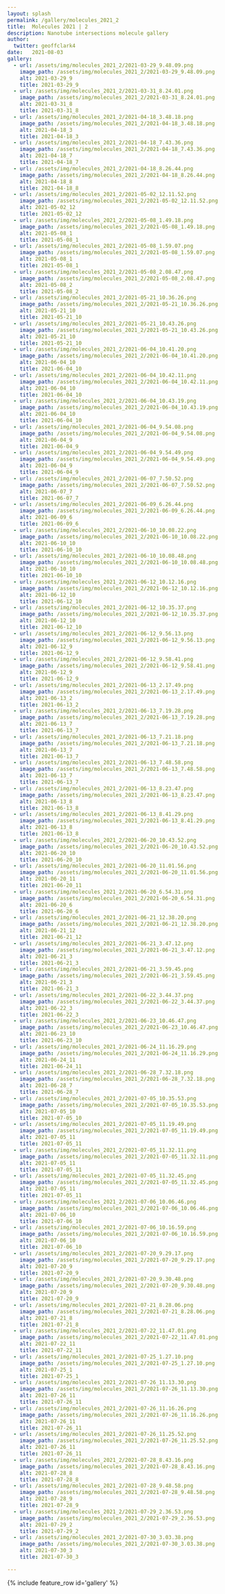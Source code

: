 ```yaml
---
layout: splash
permalink: /gallery/molecules_2021_2
title:  Molecules 2021 | 2
description: Nanotube intersections molecule gallery
author:
  twitter: geoffclark4
date:   2021-08-03
gallery:
  - url: /assets/img/molecules_2021_2/2021-03-29_9.48.09.png
    image_path: /assets/img/molecules_2021_2/2021-03-29_9.48.09.png
    alt: 2021-03-29_9
    title: 2021-03-29_9
  - url: /assets/img/molecules_2021_2/2021-03-31_8.24.01.png
    image_path: /assets/img/molecules_2021_2/2021-03-31_8.24.01.png
    alt: 2021-03-31_8
    title: 2021-03-31_8
  - url: /assets/img/molecules_2021_2/2021-04-18_3.48.18.png
    image_path: /assets/img/molecules_2021_2/2021-04-18_3.48.18.png
    alt: 2021-04-18_3
    title: 2021-04-18_3
  - url: /assets/img/molecules_2021_2/2021-04-18_7.43.36.png
    image_path: /assets/img/molecules_2021_2/2021-04-18_7.43.36.png
    alt: 2021-04-18_7
    title: 2021-04-18_7
  - url: /assets/img/molecules_2021_2/2021-04-18_8.26.44.png
    image_path: /assets/img/molecules_2021_2/2021-04-18_8.26.44.png
    alt: 2021-04-18_8
    title: 2021-04-18_8
  - url: /assets/img/molecules_2021_2/2021-05-02_12.11.52.png
    image_path: /assets/img/molecules_2021_2/2021-05-02_12.11.52.png
    alt: 2021-05-02_12
    title: 2021-05-02_12
  - url: /assets/img/molecules_2021_2/2021-05-08_1.49.18.png
    image_path: /assets/img/molecules_2021_2/2021-05-08_1.49.18.png
    alt: 2021-05-08_1
    title: 2021-05-08_1
  - url: /assets/img/molecules_2021_2/2021-05-08_1.59.07.png
    image_path: /assets/img/molecules_2021_2/2021-05-08_1.59.07.png
    alt: 2021-05-08_1
    title: 2021-05-08_1
  - url: /assets/img/molecules_2021_2/2021-05-08_2.08.47.png
    image_path: /assets/img/molecules_2021_2/2021-05-08_2.08.47.png
    alt: 2021-05-08_2
    title: 2021-05-08_2
  - url: /assets/img/molecules_2021_2/2021-05-21_10.36.26.png
    image_path: /assets/img/molecules_2021_2/2021-05-21_10.36.26.png
    alt: 2021-05-21_10
    title: 2021-05-21_10
  - url: /assets/img/molecules_2021_2/2021-05-21_10.43.26.png
    image_path: /assets/img/molecules_2021_2/2021-05-21_10.43.26.png
    alt: 2021-05-21_10
    title: 2021-05-21_10
  - url: /assets/img/molecules_2021_2/2021-06-04_10.41.20.png
    image_path: /assets/img/molecules_2021_2/2021-06-04_10.41.20.png
    alt: 2021-06-04_10
    title: 2021-06-04_10
  - url: /assets/img/molecules_2021_2/2021-06-04_10.42.11.png
    image_path: /assets/img/molecules_2021_2/2021-06-04_10.42.11.png
    alt: 2021-06-04_10
    title: 2021-06-04_10
  - url: /assets/img/molecules_2021_2/2021-06-04_10.43.19.png
    image_path: /assets/img/molecules_2021_2/2021-06-04_10.43.19.png
    alt: 2021-06-04_10
    title: 2021-06-04_10
  - url: /assets/img/molecules_2021_2/2021-06-04_9.54.08.png
    image_path: /assets/img/molecules_2021_2/2021-06-04_9.54.08.png
    alt: 2021-06-04_9
    title: 2021-06-04_9
  - url: /assets/img/molecules_2021_2/2021-06-04_9.54.49.png
    image_path: /assets/img/molecules_2021_2/2021-06-04_9.54.49.png
    alt: 2021-06-04_9
    title: 2021-06-04_9
  - url: /assets/img/molecules_2021_2/2021-06-07_7.50.52.png
    image_path: /assets/img/molecules_2021_2/2021-06-07_7.50.52.png
    alt: 2021-06-07_7
    title: 2021-06-07_7
  - url: /assets/img/molecules_2021_2/2021-06-09_6.26.44.png
    image_path: /assets/img/molecules_2021_2/2021-06-09_6.26.44.png
    alt: 2021-06-09_6
    title: 2021-06-09_6
  - url: /assets/img/molecules_2021_2/2021-06-10_10.08.22.png
    image_path: /assets/img/molecules_2021_2/2021-06-10_10.08.22.png
    alt: 2021-06-10_10
    title: 2021-06-10_10
  - url: /assets/img/molecules_2021_2/2021-06-10_10.08.48.png
    image_path: /assets/img/molecules_2021_2/2021-06-10_10.08.48.png
    alt: 2021-06-10_10
    title: 2021-06-10_10
  - url: /assets/img/molecules_2021_2/2021-06-12_10.12.16.png
    image_path: /assets/img/molecules_2021_2/2021-06-12_10.12.16.png
    alt: 2021-06-12_10
    title: 2021-06-12_10
  - url: /assets/img/molecules_2021_2/2021-06-12_10.35.37.png
    image_path: /assets/img/molecules_2021_2/2021-06-12_10.35.37.png
    alt: 2021-06-12_10
    title: 2021-06-12_10
  - url: /assets/img/molecules_2021_2/2021-06-12_9.56.13.png
    image_path: /assets/img/molecules_2021_2/2021-06-12_9.56.13.png
    alt: 2021-06-12_9
    title: 2021-06-12_9
  - url: /assets/img/molecules_2021_2/2021-06-12_9.58.41.png
    image_path: /assets/img/molecules_2021_2/2021-06-12_9.58.41.png
    alt: 2021-06-12_9
    title: 2021-06-12_9
  - url: /assets/img/molecules_2021_2/2021-06-13_2.17.49.png
    image_path: /assets/img/molecules_2021_2/2021-06-13_2.17.49.png
    alt: 2021-06-13_2
    title: 2021-06-13_2
  - url: /assets/img/molecules_2021_2/2021-06-13_7.19.28.png
    image_path: /assets/img/molecules_2021_2/2021-06-13_7.19.28.png
    alt: 2021-06-13_7
    title: 2021-06-13_7
  - url: /assets/img/molecules_2021_2/2021-06-13_7.21.18.png
    image_path: /assets/img/molecules_2021_2/2021-06-13_7.21.18.png
    alt: 2021-06-13_7
    title: 2021-06-13_7
  - url: /assets/img/molecules_2021_2/2021-06-13_7.48.58.png
    image_path: /assets/img/molecules_2021_2/2021-06-13_7.48.58.png
    alt: 2021-06-13_7
    title: 2021-06-13_7
  - url: /assets/img/molecules_2021_2/2021-06-13_8.23.47.png
    image_path: /assets/img/molecules_2021_2/2021-06-13_8.23.47.png
    alt: 2021-06-13_8
    title: 2021-06-13_8
  - url: /assets/img/molecules_2021_2/2021-06-13_8.41.29.png
    image_path: /assets/img/molecules_2021_2/2021-06-13_8.41.29.png
    alt: 2021-06-13_8
    title: 2021-06-13_8
  - url: /assets/img/molecules_2021_2/2021-06-20_10.43.52.png
    image_path: /assets/img/molecules_2021_2/2021-06-20_10.43.52.png
    alt: 2021-06-20_10
    title: 2021-06-20_10
  - url: /assets/img/molecules_2021_2/2021-06-20_11.01.56.png
    image_path: /assets/img/molecules_2021_2/2021-06-20_11.01.56.png
    alt: 2021-06-20_11
    title: 2021-06-20_11
  - url: /assets/img/molecules_2021_2/2021-06-20_6.54.31.png
    image_path: /assets/img/molecules_2021_2/2021-06-20_6.54.31.png
    alt: 2021-06-20_6
    title: 2021-06-20_6
  - url: /assets/img/molecules_2021_2/2021-06-21_12.38.20.png
    image_path: /assets/img/molecules_2021_2/2021-06-21_12.38.20.png
    alt: 2021-06-21_12
    title: 2021-06-21_12
  - url: /assets/img/molecules_2021_2/2021-06-21_3.47.12.png
    image_path: /assets/img/molecules_2021_2/2021-06-21_3.47.12.png
    alt: 2021-06-21_3
    title: 2021-06-21_3
  - url: /assets/img/molecules_2021_2/2021-06-21_3.59.45.png
    image_path: /assets/img/molecules_2021_2/2021-06-21_3.59.45.png
    alt: 2021-06-21_3
    title: 2021-06-21_3
  - url: /assets/img/molecules_2021_2/2021-06-22_3.44.37.png
    image_path: /assets/img/molecules_2021_2/2021-06-22_3.44.37.png
    alt: 2021-06-22_3
    title: 2021-06-22_3
  - url: /assets/img/molecules_2021_2/2021-06-23_10.46.47.png
    image_path: /assets/img/molecules_2021_2/2021-06-23_10.46.47.png
    alt: 2021-06-23_10
    title: 2021-06-23_10
  - url: /assets/img/molecules_2021_2/2021-06-24_11.16.29.png
    image_path: /assets/img/molecules_2021_2/2021-06-24_11.16.29.png
    alt: 2021-06-24_11
    title: 2021-06-24_11
  - url: /assets/img/molecules_2021_2/2021-06-28_7.32.18.png
    image_path: /assets/img/molecules_2021_2/2021-06-28_7.32.18.png
    alt: 2021-06-28_7
    title: 2021-06-28_7
  - url: /assets/img/molecules_2021_2/2021-07-05_10.35.53.png
    image_path: /assets/img/molecules_2021_2/2021-07-05_10.35.53.png
    alt: 2021-07-05_10
    title: 2021-07-05_10
  - url: /assets/img/molecules_2021_2/2021-07-05_11.19.49.png
    image_path: /assets/img/molecules_2021_2/2021-07-05_11.19.49.png
    alt: 2021-07-05_11
    title: 2021-07-05_11
  - url: /assets/img/molecules_2021_2/2021-07-05_11.32.11.png
    image_path: /assets/img/molecules_2021_2/2021-07-05_11.32.11.png
    alt: 2021-07-05_11
    title: 2021-07-05_11
  - url: /assets/img/molecules_2021_2/2021-07-05_11.32.45.png
    image_path: /assets/img/molecules_2021_2/2021-07-05_11.32.45.png
    alt: 2021-07-05_11
    title: 2021-07-05_11
  - url: /assets/img/molecules_2021_2/2021-07-06_10.06.46.png
    image_path: /assets/img/molecules_2021_2/2021-07-06_10.06.46.png
    alt: 2021-07-06_10
    title: 2021-07-06_10
  - url: /assets/img/molecules_2021_2/2021-07-06_10.16.59.png
    image_path: /assets/img/molecules_2021_2/2021-07-06_10.16.59.png
    alt: 2021-07-06_10
    title: 2021-07-06_10
  - url: /assets/img/molecules_2021_2/2021-07-20_9.29.17.png
    image_path: /assets/img/molecules_2021_2/2021-07-20_9.29.17.png
    alt: 2021-07-20_9
    title: 2021-07-20_9
  - url: /assets/img/molecules_2021_2/2021-07-20_9.30.48.png
    image_path: /assets/img/molecules_2021_2/2021-07-20_9.30.48.png
    alt: 2021-07-20_9
    title: 2021-07-20_9
  - url: /assets/img/molecules_2021_2/2021-07-21_8.28.06.png
    image_path: /assets/img/molecules_2021_2/2021-07-21_8.28.06.png
    alt: 2021-07-21_8
    title: 2021-07-21_8
  - url: /assets/img/molecules_2021_2/2021-07-22_11.47.01.png
    image_path: /assets/img/molecules_2021_2/2021-07-22_11.47.01.png
    alt: 2021-07-22_11
    title: 2021-07-22_11
  - url: /assets/img/molecules_2021_2/2021-07-25_1.27.10.png
    image_path: /assets/img/molecules_2021_2/2021-07-25_1.27.10.png
    alt: 2021-07-25_1
    title: 2021-07-25_1
  - url: /assets/img/molecules_2021_2/2021-07-26_11.13.30.png
    image_path: /assets/img/molecules_2021_2/2021-07-26_11.13.30.png
    alt: 2021-07-26_11
    title: 2021-07-26_11
  - url: /assets/img/molecules_2021_2/2021-07-26_11.16.26.png
    image_path: /assets/img/molecules_2021_2/2021-07-26_11.16.26.png
    alt: 2021-07-26_11
    title: 2021-07-26_11
  - url: /assets/img/molecules_2021_2/2021-07-26_11.25.52.png
    image_path: /assets/img/molecules_2021_2/2021-07-26_11.25.52.png
    alt: 2021-07-26_11
    title: 2021-07-26_11
  - url: /assets/img/molecules_2021_2/2021-07-28_8.43.16.png
    image_path: /assets/img/molecules_2021_2/2021-07-28_8.43.16.png
    alt: 2021-07-28_8
    title: 2021-07-28_8
  - url: /assets/img/molecules_2021_2/2021-07-28_9.48.58.png
    image_path: /assets/img/molecules_2021_2/2021-07-28_9.48.58.png
    alt: 2021-07-28_9
    title: 2021-07-28_9
  - url: /assets/img/molecules_2021_2/2021-07-29_2.36.53.png
    image_path: /assets/img/molecules_2021_2/2021-07-29_2.36.53.png
    alt: 2021-07-29_2
    title: 2021-07-29_2
  - url: /assets/img/molecules_2021_2/2021-07-30_3.03.38.png
    image_path: /assets/img/molecules_2021_2/2021-07-30_3.03.38.png
    alt: 2021-07-30_3
    title: 2021-07-30_3

---
```


{% include feature_row id='gallery' %}
